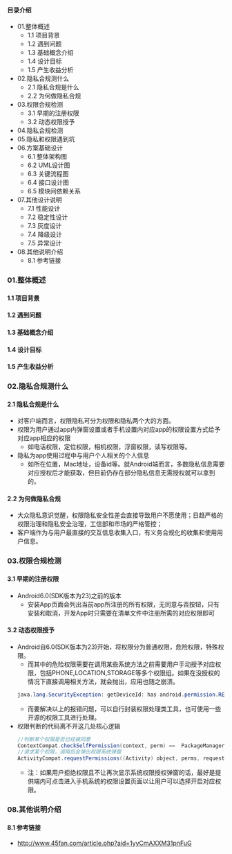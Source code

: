 #### 目录介绍
- 01.整体概述
    - 1.1 项目背景
    - 1.2 遇到问题
    - 1.3 基础概念介绍
    - 1.4 设计目标
    - 1.5 产生收益分析
- 02.隐私合规测什么
    - 2.1 隐私合规是什么
    - 2.2 为何做隐私合规
- 03.权限合规检测
    - 3.1 早期的注册权限
    - 3.2 动态权限授予
- 04.隐私合规检测
- 05.隐私和权限遇到坑
- 06.方案基础设计
    - 6.1 整体架构图
    - 6.2 UML设计图
    - 6.3 关键流程图
    - 6.4 接口设计图
    - 6.5 模块间依赖关系
- 07.其他设计说明
    - 7.1 性能设计
    - 7.2 稳定性设计
    - 7.3 灰度设计
    - 7.4 降级设计
    - 7.5 异常设计
- 08.其他说明介绍
    - 8.1 参考链接


### 01.整体概述
#### 1.1 项目背景


#### 1.2 遇到问题


#### 1.3 基础概念介绍


#### 1.4 设计目标


#### 1.5 产生收益分析


### 02.隐私合规测什么
#### 2.1 隐私合规是什么
- 对客户端而言，权限隐私可分为权限和隐私两个大的方面。
- 权限为用户通过app内弹窗设置或者手机设置内对应app的权限设置方式给予对应app相应的权限
    - 如电话权限，定位权限，相机权限，浮窗权限，读写权限等。
- 隐私为app使用过程中与用户个人相关的个人信息
    - 如所在位置，Mac地址，设备id等。就Android端而言，多数隐私信息需要对应授权后才能获取，但目前仍存在部分隐私信息无需授权就可以拿到的。


#### 2.2 为何做隐私合规
- 大众隐私意识觉醒，权限隐私安全性差会直接导致用户不愿使用；日趋严格的权限治理和隐私安全治理，工信部和市场的严格管控；
- 客户端作为与用户最直接的交互信息收集入口，有义务合规化的收集和使用用户信息。



### 03.权限合规检测
#### 3.1 早期的注册权限
- Android6.0(SDK版本为23)之前的版本
    - 安装App页面会列出当前app所注册的所有权限，无同意与否按钮，只有安装和取消，开发App时只需要在清单文件中注册所需的对应权限即可


#### 3.2 动态权限授予
- Android自6.0(SDK版本为23)开始，将权限分为普通权限，危险权限，特殊权限。
    - 而其中的危险权限需要在调用某些系统方法之前需要用户手动授予对应权限，包括PHONE,LOCATION,STORAGE等多个权限组。如果在没授权的情况下直接调用相关方法，就会抛出，应用也随之崩溃。
    ``` java
    java.lang.SecurityException: getDeviceId: has android.permission.READ_PHONE_STATE.
    ```
    - 而要解决以上的报错问题，可以自行封装权限处理类工具，也可使用一些开源的权限工具进行处理。
- 权限判断的代码离不开这几处核心逻辑
    ``` java
    //判断某个权限是否已经被同意
    ContextCompat.checkSelfPermission(context, perm) ==  PackageManager.PERMISSION_GRANTED)
    //请求某个权限，调用后会弹出权限系统弹窗
    ActivityCompat.requestPermissions((Activity) object, perms, requestCode);
    ```
    - 注：如果用户拒绝权限且不让再次显示系统权限授权弹窗的话，最好是提供端内可点击进入手机系统的权限设置页面以让用户可以选择开启对应权限。
      
      




### 08.其他说明介绍
#### 8.1 参考链接
- http://www.45fan.com/article.php?aid=1yyCmAXXM31pnFuG




